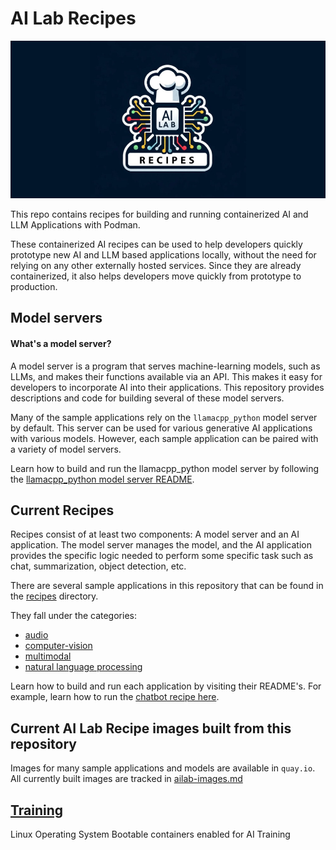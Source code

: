 # AI Lab Recipes

![](/assets/ai_lab_recipes_logo.png) 

This repo contains recipes for building and running containerized AI and LLM
Applications with Podman.

These containerized AI recipes can be used to help developers quickly prototype
new AI and LLM based applications locally, without the need for relying on any other
externally hosted services. Since they are already containerized, it also helps
developers move quickly from prototype to production.

## Model servers

#### What's a model server?

A model server is a program that serves machine-learning models, such as LLMs, and
makes their functions available via an API. This makes it easy for developers to 
incorporate AI into their applications. This repository provides descriptions and 
code for building several of these model servers.

Many of the sample applications rely on the `llamacpp_python` model server by
default. This server can be used for various generative AI applications with various models.
However, each sample application can be paired with a variety of model servers.

Learn how to build and run the llamacpp_python model server by following the
[llamacpp_python model server README](/model_servers/llamacpp_python/README.md).

## Current Recipes 

Recipes consist of at least two components: A model server and an AI application.
The model server manages the model, and the AI application provides the specific 
logic needed to perform some specific task such as chat, summarization, object 
detection, etc. 

There are several sample applications in this repository that can be found in the
[recipes](./recipes) directory.

They fall under the categories:

* [audio](./recipes/audio)
* [computer-vision](./recipes/computer_vision)
* [multimodal](./recipes/multimodal)
* [natural language processing](./recipes/natural_language_processing)


Learn how to build and run each application by visiting their README's. 
For example, learn how to run the [chatbot recipe here](./recipes/natural_language_processing/chatbot).

## Current AI Lab Recipe images built from this repository

Images for many sample applications and models are available in `quay.io`. All
currently built images are  tracked in
[ailab-images.md](./ailab-images.md)

## [Training](./training/README.md)

Linux Operating System Bootable containers enabled for AI Training
